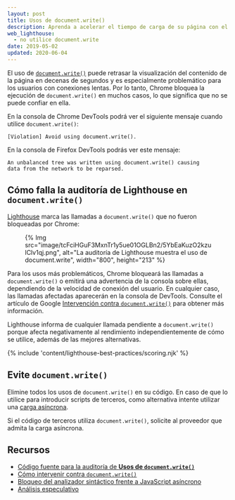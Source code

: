 ```yaml
---
layout: post
title: Usos de document.write()
description: Aprenda a acelerar el tiempo de carga de su página con el fin de evitar document.write().
web_lighthouse:
  - no utilice document.write
date: 2019-05-02
updated: 2020-06-04
---
```


El uso de [`document.write()`](https://developer.mozilla.org/docs/Web/API/Document/write) puede retrasar la visualización del contenido de la página en decenas de segundos y es especialmente problemático para los usuarios con conexiones lentas. Por lo tanto, Chrome bloquea la ejecución de `document.write()` en muchos casos, lo que significa que no se puede confiar en ella.

En la consola de Chrome DevTools podrá ver el siguiente mensaje cuando utilice `document.write()`:

```text
[Violation] Avoid using document.write().
```

En la consola de Firefox DevTools podrás ver este mensaje:

```text
An unbalanced tree was written using document.write() causing
data from the network to be reparsed.
```

## Cómo falla la auditoría de Lighthouse en `document.write()`

[Lighthouse](https://developer.chrome.com/docs/lighthouse/overview/) marca las llamadas a `document.write()` que no fueron bloqueadas por Chrome:

<figure>{% Img src="image/tcFciHGuF3MxnTr1y5ue01OGLBn2/5YbEaKuzO2kzulClv1qj.png", alt="La auditoría de Lighthouse muestra el uso de document.write", width="800", height="213" %}</figure>

Para los usos más problemáticos, Chrome bloqueará las llamadas a `document.write()` o emitirá una advertencia de la consola sobre ellas, dependiendo de la velocidad de conexión del usuario. En cualquier caso, las llamadas afectadas aparecerán en la consola de DevTools. Consulte el artículo de Google <a href="https://developers.google.com/web/updates/2016/08/removing-document-write" data-md-type="link">Intervención contra `document.write()`</a> para obtener más información.

Lighthouse informa de cualquier llamada pendiente a `document.write()` porque afecta negativamente al rendimiento independientemente de cómo se utilice, además de las mejores alternativas.

{% include 'content/lighthouse-best-practices/scoring.njk' %}

## Evite `document.write()`

Elimine todos los usos de `document.write()` en su código. En caso de que lo utilice para introducir scripts de terceros, como alternativa intente utilizar una [carga asíncrona](/critical-rendering-path-adding-interactivity-with-javascript/#parser-blocking-versus-asynchronous-javascript).

Si el código de terceros utiliza `document.write()`, solicite al proveedor que admita la carga asíncrona.

## Recursos

- [Código fuente para la auditoría de **Usos de `document.write()`**](https://github.com/GoogleChrome/lighthouse/blob/master/core/audits/dobetterweb/no-document-write.js)
- [Cómo intervenir contra `document.write()`](https://developer.chrome.com/blog/removing-document-write/)
- [Bloqueo del analizador sintáctico frente a JavaScript asíncrono](/critical-rendering-path-adding-interactivity-with-javascript/#parser-blocking-versus-asynchronous-javascript)
- [Análisis especulativo](https://developer.mozilla.org/docs/Glossary/speculative_parsing)
